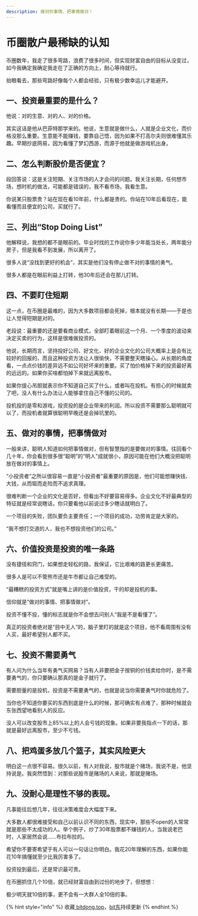 ```yaml
---
description: 做对的事情、把事情做对！
---
```


# 币圈散户最稀缺的认知

币圈数年，我走了很多弯路，浪费了很多时间，但实现财富自由的目标从没变过，如今我确定我确定我走在了正确的方向上，耐心等待就行。

抬眼看去，那些弯路好像每个人都会经验，只有极少数幸运儿才能避开。

## 一、投资最重要的是什么？ <a href="#yi-tou-zi-zui-zhong-yao-de-shi-shi-mo" id="yi-tou-zi-zui-zhong-yao-de-shi-shi-mo"></a>

他说：对的生意、对的人、对的价格。

其实这话是他从巴菲特那学来的。他说，生意就是做什么，人就是企业文化，而价格没那么重要。生意能不能赚钱，要靠自己悟，因为如果不打高尔夫则很难懂其乐趣。早期抄底网易，因为看懂了梦幻西游，而源于他就是做游戏机出身。

## 二、怎么判断股价是否便宜？ <a href="#er-zen-mo-pan-duan-gu-jia-shi-fou-bian-yi" id="er-zen-mo-pan-duan-gu-jia-shi-fou-bian-yi"></a>

段回答说：这是关注短期、关注市场的人才会问的问题。我关注长期，任何想市场，想时机的做法，可能都是错误的，我不看市场，我看生意。

你说某只股票贵？站在现在看10年前，什么都是贵的。你站在10年后看现在，能看懂而且便宜的公司，买就行了。

## 三、列出“Stop Doing List” <a href="#san-lie-chu-stop-doing-list" id="san-lie-chu-stop-doing-list"></a>

他解释说，我想的都不是眼前的。毕业时找的工作说你多少年能当处长，两年能分房子，但是我看不到发展，所以离开了。

很多人说“没找到更好的机会”，其实是他们没有停止做不对的事情的勇气。

很多人都是在眼前利益上打转，他30年后还会在那儿打转。

## 四、不要盯住短期 <a href="#si-bu-yao-ding-zhu-duan-qi" id="si-bu-yao-ding-zhu-duan-qi"></a>

这一点，在币圈是最难的，因为大多数项目都会死掉，根本就没有长期——于是也让人觉得短期是对的。

老段说：最重要的还是要看商业模式，全部盯着眼前这一个月、一个季度的波动来决定买卖的行为，这样是很难做投资的。

他说，长期而言，坚持投好公司、好文化、好的企业文化的公司大概率上是会有比较好的回报的，而且这种投资方法让人很愉快，不需要整天瞎操心。从长期的角度看，一点点价钱的差异远不如公司好坏来的重要。买了怕价格掉下来的投资最好离的远远的。如果你买啥都怕掉下来就远离股市。

如果你提心吊胆就表示你不知道自己买了什么，或者叫在投机。有担心的时候就卖了吧，没人有什么办法让人能够拿住自己不懂的公司的。

投机投的是零和游戏，投资投的是企业带来的利润。所以投资不需要那么聪明就可以了，而投机者就算很聪明早晚还是会掉坑里的。

## 五、做对的事情，把事情做对 <a href="#wu-zuo-dui-de-shi-qing-ba-shi-qing-zuo-dui" id="wu-zuo-dui-de-shi-qing-ba-shi-qing-zuo-dui"></a>

一般来讲，聪明人知道如何把事情做对，但有智慧指的是要做对的事情。往回看个几十年，你会看到很多很“聪明”的“明人”成就很小，原因可能在他们大概没把聪明放在做对的事情上。

“小投资者”之所以很容易一直是“小投资者”最重要的原因是，他们可能想赚快钱、大钱，从而铤而走险而不追求真理。

很难判断一个企业的文化是否好，但看出不好要容易得多。企业文化不好最典型的特征就是经常说瞎话，你只要看他以前说过多少瞎话就明白了。

一个项目的失败，团队要负主要责任；一个项目的成功，功劳肯定是大家的。

“我不想打交道的人，我也不想投资他们的公司。”

## 六、价值投资是投资的唯一条路 <a href="#liu-jia-zhi-tou-zi-shi-tou-zi-de-wei-yi-tiao-lu" id="liu-jia-zhi-tou-zi-shi-tou-zi-de-wei-yi-tiao-lu"></a>

没有捷径和窍门，如果想走轻松的路，我保证，它比艰难的路更长更痛苦。

很多人是可以不管熊市还是牛市都让自己难受的。

“最糟糕的投资方式”就是嘴上讲的是价值投资，干的却是投机的事。

信仰就是“做对的事情、把事情做对”。

投资不懂不投，懂的标志就是你不会想去问别人“我是不是看懂了”。

真正的投资者绝对是“目中无人”的，脑子里盯的就是这个项目，他不看周围有没有人买，最好希望别人都不买。

## 七、投资不需要勇气 <a href="#qi-tou-zi-bu-xu-yao-yong-qi" id="qi-tou-zi-bu-xu-yao-yong-qi"></a>

有人问为什么当年有勇气买网易？当有人非要把金子按铜的价钱卖给你时，是不需要勇气的，你只要确认那真的是金子就行了。

需要胆量的是投机，投资是不需要勇气的，也就是说当你需要勇气时你就危险了。

当你也不知道你要买的东西到底是什么的时候，那可确实有点难了，那种时候就会东张西望地看别人的反应。

没人可以改变股市上85%以上的人会亏钱的现象。如果非要我指点一下的话，那就是最好远离股市，至少不亏钱。

## 八、把鸡蛋多放几个篮子，其实风险更大 <a href="#ba-ba-ji-dan-duo-fang-ji-ge-lan-zi-qi-shi-feng-xian-geng-da" id="ba-ba-ji-dan-duo-fang-ji-ge-lan-zi-qi-shi-feng-xian-geng-da"></a>

明白这一点很不容易。很久以前，有人对我说，股市就是个赌场，我说不是，他坚持说是。我突然悟到：对那些说股市是赌场的人来说，那就是赌场。

## 九、没耐心是理性不够的表现。 <a href="#jiu-mei-nai-xin-shi-li-xing-bu-gou-de-biao-xian" id="jiu-mei-nai-xin-shi-li-xing-bu-gou-de-biao-xian"></a>

凡事能往后想几年，往往决策难度会大幅度下来。

大多数人都很难接受和自己以前认识不同的东西，现实中，那些不open的人常常就是那些不太成功的人。举个例子，炒了30年股票都不赚钱的人，当我说老巴时，人家居然会说……布拉布拉的。

希望你不要寄希望于有人可以一句话让你明白。我花20年理解的东西，如果你能花10年搞懂就至少比我厉害多了。

投资投到最后，还是常识最可贵。

在币圈抓住几个10倍，就已经财富自由到过份的地步了，但想想：

极少明天就10倍的事，更不会有一大群人全10倍的事。

{% hint style="info" %}
收藏[ bitdong.top](https://z-dong-ge.gitbook.io/copy-of-bi-quan-bai-bao-shu-qi-lin-hui)，[bit东](https://twitter.com/qilinhui)持续更新
{% endhint %}
